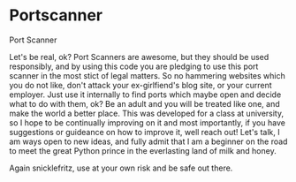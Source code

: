 # Portscanner
Port Scanner

Let's be real, ok? Port Scanners are awesome, but they should be used responsibly, and by using this code you are pledging to use this port scanner in the most stict of legal matters. So no hammering websites which you do not like, don't attack your ex-girlfiend's blog site, or your current employer. Just use it internally to find ports which maybe open and decide what to do with them, ok? Be an adult and you will be treated like one, and make the world a better place. 
This was developed for a class at university, so I hope to be continually improving on it and most importantly, if you have suggestions or guideance on how to improve it, well reach out! Let's talk, I am ways open to new ideas, and fully admit that I am a beginner on the road to meet the great Python prince in the everlasting land of milk and honey. 

Again snicklefritz, use at your own risk and be safe out there. 
